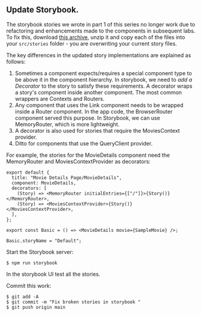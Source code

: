 ## Update Storybook.

The storybook stories we wrote in part 1 of this series no longer work due to refactoring and enhancements made to the components in subsequent labs. To fix this, download [this archive][stories], unzip it and copy each of the files into your `src/stories` folder - you are overwriting your current story files.


The key differences in the updated story implementations  are explained as follows:

1. Sometimes a component expects/requires a special component type to be above it in the component hierarchy. In storybook, we need to *add a Decorator* to the story to satisfy these requirements. A decorator wraps a story's component inside another component. The most common wrappers are Contexts and Routers.  
1. Any component that uses the Link component needs to be wrapped inside a Router component. In the app code, the BrowserRouter component served this purpose. In Storybook, we can use MemoryRouter, which is more lightweight.
1. A decorator is also used for stories that require the MoviesContext provider.
1. Ditto for components that use the QueryClient provider.

For example, the stories for the MovieDetails component need the MemoryRouter and MoviesContextProvider as decorators:

~~~
export default {
  title: "Movie Details Page/MovieDetails",
  component: MovieDetails,
  decorators: [
    (Story) => <MemoryRouter initialEntries={["/"]}>{Story()}</MemoryRouter>,
    (Story) => <MoviesContextProvider>{Story()}</MoviesContextProvider>,
  ],
};

export const Basic = () => <MovieDetails movie={SampleMovie} />;

Basic.storyName = "Default";
~~~

Start the Storybook server:
~~~
$ npm run storybook
~~~
In the storybook UI test all the stories. 

Commit this work:
~~~
$ git add -A
$ git commit -m "Fix broken stories in storybook "
$ git push origin main
~~~

[stories]: ./archive/stories.zip